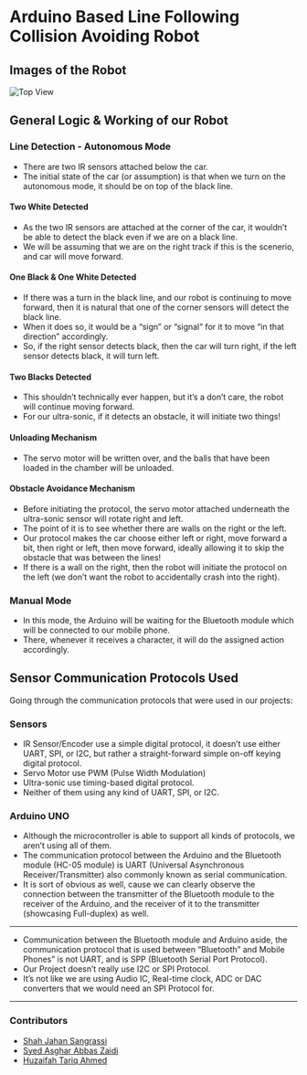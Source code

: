 # Arduino Based Line Following Collision Avoiding Robot

## Images of the Robot

![Top View](images/top.png)

## General Logic & Working of our Robot

### Line Detection - Autonomous Mode

- There are two IR sensors attached below the car.
- The initial state of the car (or assumption) is that when we turn on the autonomous mode, it should be on top of the black line. 

#### Two White Detected

- As the two IR sensors are attached at the corner of the car, it wouldn’t be able to detect the black even if we are on a black line.
- We will be assuming that we are on the right track if this is the scenerio, and car will move forward.

#### One Black & One White Detected

- If there was a turn in the black line, and our robot is continuing to move forward, then it is natural that one of the corner sensors will detect the black line.
- When it does so, it would be a “sign” or “signal” for it to move “in that direction” accordingly.
- So, if the right sensor detects black, then the car will turn right, if the left sensor detects black, it will turn left.

#### Two Blacks Detected

- This shouldn’t technically ever happen, but it’s a don’t care, the robot will continue moving forward.
- For our ultra-sonic, if it detects an obstacle, it will initiate two things!

#### Unloading Mechanism

- The servo motor will be written over, and the balls that have been loaded in the chamber will be unloaded.

#### Obstacle Avoidance Mechanism

- Before initiating the protocol, the servo motor attached underneath the ultra-sonic sensor will rotate right and left.
- The point of it is to see whether there are walls on the right or the left.
- Our protocol makes the car choose either left or right, move forward a bit, then right or left, then move forward, ideally allowing it to skip the obstacle that was between the lines!
- If there is a wall on the right, then the robot will initiate the protocol on the left (we don’t want the robot to accidentally crash into the right).

### Manual Mode

- In this mode, the Arduino will be waiting for the Bluetooth module which will be connected to our mobile phone.
- There, whenever it receives a character, it will do the assigned action accordingly.

## Sensor Communication Protocols Used

Going through the communication protocols that were used in our projects:

### Sensors

- IR Sensor/Encoder use a simple digital protocol, it doesn’t use either UART, SPI, or I2C, but rather a straight-forward simple on-off keying digital protocol.
- Servo Motor use PWM (Pulse Width Modulation)
- Ultra-sonic use timing-based digital protocol.
- Neither of them using any kind of UART, SPI, or I2C.

### Arduino UNO

- Although the microcontroller is able to support all kinds of protocols, we aren’t using all of them.
- The communication protocol between the Arduino and the Bluetooth module (HC-05 module) is UART (Universal Asynchronous Receiver/Transmitter) also commonly known as serial communication.
- It is sort of obvious as well, cause we can clearly observe the connection between the transmitter of the Bluetooth module to the receiver of the Arduino, and the receiver of it to the transmitter (showcasing Full-duplex) as well.

---

- Communication between the Bluetooth module and Arduino aside, the communication protocol that is used between “Bluetooth” and Mobile Phones” is not UART, and is SPP (Bluetooth Serial Port Protocol). 
- Our Project doesn’t really use I2C or SPI Protocol.
- It’s not like we are using Audio IC, Real-time clock, ADC or DAC converters that we would need an SPI Protocol for. 

---

### Contributors

- [Shah Jahan Sangrassi](https://github.com/Shahjahan07)
- [Syed Asghar Abbas Zaidi](https://github.com/AsgharAZ)
- [Huzaifah Tariq Ahmed](https://github.com/huzaifahtariqahmed)

